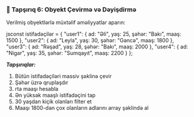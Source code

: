 ### 🎯 Tapşırıq 6: Obyekt Çevirmə və Dəyişdirmə

Verilmiş obyektlərlə müxtəlif əməliyyatlar aparın:

jsconst istifadəçilər = {
  "user1": { ad: "Əli", yaş: 25, şəhər: "Bakı", maaş: 1500 },
  "user2": { ad: "Leyla", yaş: 30, şəhər: "Gəncə", maaş: 1800 },
  "user3": { ad: "Rəşad", yaş: 28, şəhər: "Bakı", maaş: 2000 },
  "user4": { ad: "Nigar", yaş: 35, şəhər: "Sumqayıt", maaş: 2200 }
};


***Tapşırıqlar:***

1. Bütün istifadəçiləri massiv şəklinə çevir
2. Şəhər üzrə qruplaşdır
3. rta maaşı hesabla
4. Ən yüksək maaşlı istifadəçini tap
5. 30 yaşdan kiçik olanları filter et
6. Maaşı 1800-dən çox olanların adlarını array şəklində al